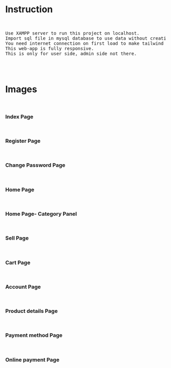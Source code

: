 <h1>Instruction</h1><br>
<pre>Use XAMPP server to run this project on localhost.
Import sql file in mysql database to use data without creating database yourself.
You need internet connection on first load to make tailwind css cdn work.
This web-app is fully responsive.
This is only for user side, admin side not there.
</pre><br><br>

<h1>Images</h1><br>
<h3>Index Page</h3>
<img src="https://github.com/vishal48-tech/brandly/blob/7b3699899f36e198829671df5aa7293e715e670f/Project%20Demo%20Images/Screenshot%202024-01-30%20151613.png" alt=""><br><br>
<h3>Register Page</h3>
<img src="https://github.com/vishal48-tech/brandly/blob/7b3699899f36e198829671df5aa7293e715e670f/Project%20Demo%20Images/Screenshot%202024-01-30%20151644.png" alt=""><br><br>
<h3>Change Password Page</h3>
<img src="https://github.com/vishal48-tech/brandly/blob/7b3699899f36e198829671df5aa7293e715e670f/Project%20Demo%20Images/Screenshot%202024-01-30%20151657.png" alt=""><br><br>
<h3>Home Page</h3>
<img src="https://github.com/vishal48-tech/brandly/blob/7b3699899f36e198829671df5aa7293e715e670f/Project%20Demo%20Images/Screenshot%202024-01-30%20151753.png" alt=""><br><br>
<h3>Home Page- Category Panel</h3>
<img src="https://github.com/vishal48-tech/brandly/blob/7b3699899f36e198829671df5aa7293e715e670f/Project%20Demo%20Images/Screenshot%202024-01-30%20151734.png" alt=""><br><br>
<h3>Sell Page</h3>
<img src="https://github.com/vishal48-tech/brandly/blob/7b3699899f36e198829671df5aa7293e715e670f/Project%20Demo%20Images/Screenshot%202024-01-30%20151805.png" alt=""><br><br>
<h3>Cart Page</h3>
<img src="https://github.com/vishal48-tech/brandly/blob/7b3699899f36e198829671df5aa7293e715e670f/Project%20Demo%20Images/Screenshot%202024-01-30%20151927.png" alt=""><br><br>
<h3>Account Page</h3>
<img src="https://github.com/vishal48-tech/brandly/blob/7b3699899f36e198829671df5aa7293e715e670f/Project%20Demo%20Images/Screenshot%202024-01-30%20151936.png" alt=""><br><br>
<h3>Product details Page</h3>
<img src="https://github.com/vishal48-tech/brandly/blob/7b3699899f36e198829671df5aa7293e715e670f/Project%20Demo%20Images/Screenshot%202024-01-30%20153556.png" alt=""><br><br>
<h3>Payment method Page</h3>
<img src="https://github.com/vishal48-tech/brandly/blob/7b3699899f36e198829671df5aa7293e715e670f/Project%20Demo%20Images/Screenshot%202024-01-30%20153605.png" alt=""><br><br>
<h3>Online payment Page</h3>
<img src="https://github.com/vishal48-tech/brandly/blob/7b3699899f36e198829671df5aa7293e715e670f/Project%20Demo%20Images/Screenshot%202024-01-30%20153612.png" alt=""><br><br>
